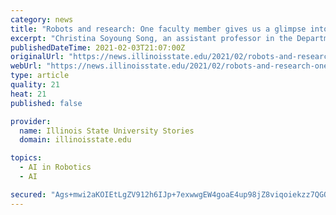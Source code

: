 ```yaml
---
category: news
title: "Robots and research: One faculty member gives us a glimpse into the future of the retail industry"
excerpt: "Christina Soyoung Song, an assistant professor in the Department of Family and Consumer Sciences, has a goal of focusing on research projects that are future-forward."
publishedDateTime: 2021-02-03T21:07:00Z
originalUrl: "https://news.illinoisstate.edu/2021/02/robots-and-research-one-faculty-member-gives-us-a-glimpse-into-the-future-of-the-retail-industry/"
webUrl: "https://news.illinoisstate.edu/2021/02/robots-and-research-one-faculty-member-gives-us-a-glimpse-into-the-future-of-the-retail-industry/"
type: article
quality: 21
heat: 21
published: false

provider:
  name: Illinois State University Stories
  domain: illinoisstate.edu

topics:
  - AI in Robotics
  - AI

secured: "Ags+mwi2aKOIEtLgZV912h6IJp+7exwwgEW4goaE4up98jZ8viqoiekzz7QGOaiJKReHVxjOrRaHz8UhAh0EqMfaoKPtMxRar7eM5pELlquzkL0qKJY4tNIdCCmPj/iUKepMjLoPGSgNzUT8QX2YEW1CqFEJqfqgRLJgWuyERltoXMWsr4ppfFJgDnbRo4Ry6Eqlxe60BlXW91oXfA33vaeLSklxVGn+C7JkReddvq0j2H7qAApG/DxWKS392OkFOkZor1f/4iZk7pmAqjYsKd1OpLCGOX3gLYQ/mwyh2BZJJuyP18DePPwv0WvcFz1DCp6XWe3j4Olcuo5Tk89qruIoLJCSW/MW0AMFRlZ4vjc=;rWHt+51KDVxlw9j+MM84xA=="
---
```



